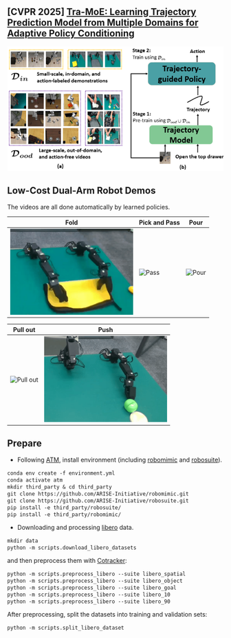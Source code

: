 ## [CVPR 2025] [Tra-MoE: Learning Trajectory Prediction Model from Multiple Domains for Adaptive Policy Conditioning](https://arxiv.org/abs/2411.14519)

![caps](./tra_moe.png)

## Low-Cost Dual-Arm Robot Demos

The videos are all done automatically by learned policies.

| Fold | Pick and Pass | Pour |
| --------- | ---------- | ----------- |
| <img src="./real-world demos/folding towels.gif" alt="Fold" height="200"> | <img src="./real-world demos/picking up and passing a holder.gif" alt="Pass" height="200"> | <img src="./real-world demos/pouring water.gif" alt="Pour" height="200"> |

| Pull out | Push |
| --------- | ---------- |
| <img src="./real-world demos/pulling out tissues.gif" alt="Pull out" height="200"> | <img src="./real-world demos/pushing a vegetable to the side of the cutting board.gif" alt="Push" height="200"> |


## Prepare

- Following [ATM](https://github.com/Large-Trajectory-Model/ATM/tree/main), install environment (including [robomimic](https://github.com/ARISE-Initiative/robomimic/tree/5dee58f9cc1235010d0877142b54d0e82dd23986) and [robosuite](https://github.com/ARISE-Initiative/robosuite/tree/eafb81f54ffc104f905ee48a16bb15f059176ad3)).

```
conda env create -f environment.yml
conda activate atm
mkdir third_party & cd third_party
git clone https://github.com/ARISE-Initiative/robomimic.git
git clone https://github.com/ARISE-Initiative/robosuite.git
pip install -e third_party/robosuite/
pip install -e third_party/robomimic/
```



- Downloading and processing [libero](https://github.com/Lifelong-Robot-Learning/LIBERO) data.

```
mkdir data
python -m scripts.download_libero_datasets
```

and then preprocess them with [Cotracker](https://github.com/facebookresearch/co-tracker):

```
python -m scripts.preprocess_libero --suite libero_spatial
python -m scripts.preprocess_libero --suite libero_object
python -m scripts.preprocess_libero --suite libero_goal
python -m scripts.preprocess_libero --suite libero_10
python -m scripts.preprocess_libero --suite libero_90
```

After preprocessing, split the datasets into training and validation sets:

```
python -m scripts.split_libero_dataset
```
